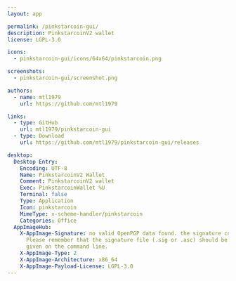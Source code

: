 ```yaml
---
layout: app

permalink: /pinkstarcoin-gui/
description: PinkstarcoinV2 wallet
license: LGPL-3.0

icons:
  - pinkstarcoin-gui/icons/64x64/pinkstarcoin.png

screenshots:
  - pinkstarcoin-gui/screenshot.png

authors:
  - name: mtl1979
    url: https://github.com/mtl1979

links:
  - type: GitHub
    url: mtl1979/pinkstarcoin-gui
  - type: Download
    url: https://github.com/mtl1979/pinkstarcoin-gui/releases

desktop:
  Desktop Entry:
    Encoding: UTF-8
    Name: PinkstarcoinV2 Wallet
    Comment: PinkstarcoinV2 wallet
    Exec: PinkstarcoinWallet %U
    Terminal: false
    Type: Application
    Icon: pinkstarcoin
    MimeType: x-scheme-handler/pinkstarcoin
    Categories: Office
  AppImageHub:
    X-AppImage-Signature: no valid OpenPGP data found. the signature could not be verified.
      Please remember that the signature file (.sig or .asc) should be the first file
      given on the command line.
    X-AppImage-Type: 2
    X-AppImage-Architecture: x86_64
    X-AppImage-Payload-License: LGPL-3.0
---
```

